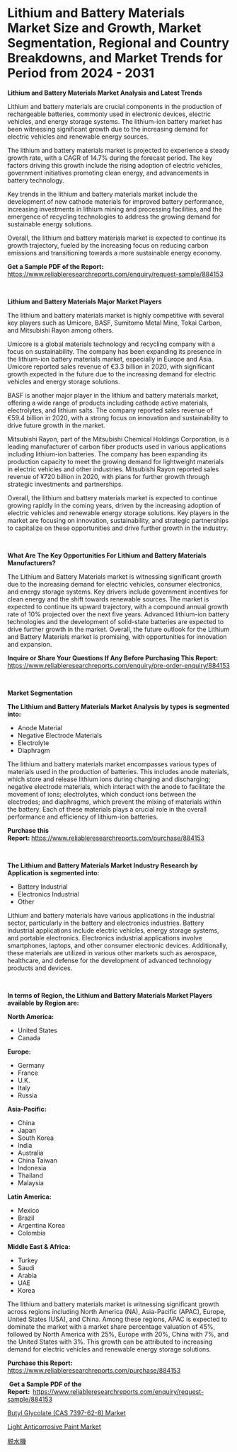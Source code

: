 <p><h1>Lithium and Battery Materials Market Size and Growth, Market Segmentation, Regional and Country Breakdowns, and Market Trends for Period from 2024 -  2031</h1></p><p><strong>Lithium and Battery Materials Market Analysis and Latest Trends</strong></p>
<p><p>Lithium and battery materials are crucial components in the production of rechargeable batteries, commonly used in electronic devices, electric vehicles, and energy storage systems. The lithium-ion battery market has been witnessing significant growth due to the increasing demand for electric vehicles and renewable energy sources.</p><p>The lithium and battery materials market is projected to experience a steady growth rate, with a CAGR of 14.7% during the forecast period. The key factors driving this growth include the rising adoption of electric vehicles, government initiatives promoting clean energy, and advancements in battery technology.</p><p>Key trends in the lithium and battery materials market include the development of new cathode materials for improved battery performance, increasing investments in lithium mining and processing facilities, and the emergence of recycling technologies to address the growing demand for sustainable energy solutions.</p><p>Overall, the lithium and battery materials market is expected to continue its growth trajectory, fueled by the increasing focus on reducing carbon emissions and transitioning towards a more sustainable energy economy.</p></p>
<p><strong>Get a Sample PDF of the Report:&nbsp;</strong> <a href="https://www.reliableresearchreports.com/enquiry/request-sample/884153">https://www.reliableresearchreports.com/enquiry/request-sample/884153</a></p>
<p>&nbsp;</p>
<p><strong>Lithium and Battery Materials Major Market Players</strong></p>
<p><p>The lithium and battery materials market is highly competitive with several key players such as Umicore, BASF, Sumitomo Metal Mine, Tokai Carbon, and Mitsubishi Rayon among others. </p><p>Umicore is a global materials technology and recycling company with a focus on sustainability. The company has been expanding its presence in the lithium-ion battery materials market, especially in Europe and Asia. Umicore reported sales revenue of €3.3 billion in 2020, with significant growth expected in the future due to the increasing demand for electric vehicles and energy storage solutions.</p><p>BASF is another major player in the lithium and battery materials market, offering a wide range of products including cathode active materials, electrolytes, and lithium salts. The company reported sales revenue of €59.4 billion in 2020, with a strong focus on innovation and sustainability to drive future growth in the market.</p><p>Mitsubishi Rayon, part of the Mitsubishi Chemical Holdings Corporation, is a leading manufacturer of carbon fiber products used in various applications including lithium-ion batteries. The company has been expanding its production capacity to meet the growing demand for lightweight materials in electric vehicles and other industries. Mitsubishi Rayon reported sales revenue of ¥720 billion in 2020, with plans for further growth through strategic investments and partnerships.</p><p>Overall, the lithium and battery materials market is expected to continue growing rapidly in the coming years, driven by the increasing adoption of electric vehicles and renewable energy storage solutions. Key players in the market are focusing on innovation, sustainability, and strategic partnerships to capitalize on these opportunities and drive further growth in the industry.</p></p>
<p>&nbsp;</p>
<p><strong>What Are The Key Opportunities For Lithium and Battery Materials Manufacturers?</strong></p>
<p><p>The Lithium and Battery Materials market is witnessing significant growth due to the increasing demand for electric vehicles, consumer electronics, and energy storage systems. Key drivers include government incentives for clean energy and the shift towards renewable sources. The market is expected to continue its upward trajectory, with a compound annual growth rate of 10% projected over the next five years. Advanced lithium-ion battery technologies and the development of solid-state batteries are expected to drive further growth in the market. Overall, the future outlook for the Lithium and Battery Materials market is promising, with opportunities for innovation and expansion.</p></p>
<p><strong>Inquire or Share Your Questions If Any Before Purchasing This Report:</strong> <a href="https://www.reliableresearchreports.com/enquiry/pre-order-enquiry/884153">https://www.reliableresearchreports.com/enquiry/pre-order-enquiry/884153</a></p>
<p>&nbsp;</p>
<p><strong>Market Segmentation</strong></p>
<p><strong>The Lithium and Battery Materials Market Analysis by types is segmented into:</strong></p>
<p><ul><li>Anode Material</li><li>Negative Electrode Materials</li><li>Electrolyte</li><li>Diaphragm</li></ul></p>
<p><p>The lithium and battery materials market encompasses various types of materials used in the production of batteries. This includes anode materials, which store and release lithium ions during charging and discharging; negative electrode materials, which interact with the anode to facilitate the movement of ions; electrolytes, which conduct ions between the electrodes; and diaphragms, which prevent the mixing of materials within the battery. Each of these materials plays a crucial role in the overall performance and efficiency of lithium-ion batteries.</p></p>
<p><strong>Purchase this Report:&nbsp;</strong><a href="https://www.reliableresearchreports.com/purchase/884153">https://www.reliableresearchreports.com/purchase/884153</a></p>
<p>&nbsp;</p>
<p><strong>The Lithium and Battery Materials Market Industry Research by Application is segmented into:</strong></p>
<p><ul><li>Battery Industrial</li><li>Electronics Industrial</li><li>Other</li></ul></p>
<p><p>Lithium and battery materials have various applications in the industrial sector, particularly in the battery and electronics industries. Battery industrial applications include electric vehicles, energy storage systems, and portable electronics. Electronics industrial applications involve smartphones, laptops, and other consumer electronic devices. Additionally, these materials are utilized in various other markets such as aerospace, healthcare, and defense for the development of advanced technology products and devices.</p></p>
<p>&nbsp;</p>
<p><strong>In terms of Region, the Lithium and Battery Materials Market Players available by Region are:</strong></p>
<p>
    <p> <strong> North America: </strong>
        <ul>
            <li>United States</li>
            <li>Canada</li>
        </ul>
        </p> 
    <p> <strong> Europe: </strong>
        <ul>
            <li>Germany</li>
            <li>France</li>
            <li>U.K.</li>
            <li>Italy</li>
            <li>Russia</li>
        </ul>
        </p> 
    <p> <strong> Asia-Pacific: </strong>
        <ul>
            <li>China</li>
            <li>Japan</li>
            <li>South Korea</li>
            <li>India</li>
            <li>Australia</li>
            <li>China Taiwan</li>
            <li>Indonesia</li>
            <li>Thailand</li>
            <li>Malaysia</li>
        </ul>
        </p> 
    <p> <strong> Latin America: </strong>
        <ul>
            <li>Mexico</li>
            <li>Brazil</li>
            <li>Argentina Korea</li>
            <li>Colombia</li>
        </ul>
        </p> 
    <p> <strong> Middle East & Africa: </strong>
        <ul>
            <li>Turkey</li>
            <li>Saudi</li>
            <li>Arabia</li>
            <li>UAE</li>
            <li>Korea</li>
        </ul>
    </p>
    </p>
<p><p>The lithium and battery materials market is witnessing significant growth across regions including North America (NA), Asia-Pacific (APAC), Europe, United States (USA), and China. Among these regions, APAC is expected to dominate the market with a market share percentage valuation of 45%, followed by North America with 25%, Europe with 20%, China with 7%, and the United States with 3%. This growth can be attributed to increasing demand for electric vehicles and renewable energy storage solutions.</p></p>
<p><strong>Purchase this Report: </strong><a href="https://www.reliableresearchreports.com/purchase/884153">https://www.reliableresearchreports.com/purchase/884153</a></p>
<p>&nbsp;<strong>Get a Sample PDF of the Report:&nbsp;&nbsp;</strong><a href="https://www.reliableresearchreports.com/enquiry/request-sample/884153">https://www.reliableresearchreports.com/enquiry/request-sample/884153</a></p>
<p><strong></strong></p>
<p><p><a href="https://github.com/eeaveuhhh/Market-Research-Report-List-1/blob/main/butyl-glycolate-cas-7397-62-8-market.md">Butyl Glycolate (CAS 7397-62-8) Market</a></p><p><a href="https://github.com/brentleyjimmiealvaradoz4l1rea/Market-Research-Report-List-1/blob/main/light-anticorrosive-paint-market.md">Light Anticorrosive Paint Market</a></p><p><a href="https://medium.com/@redsalmon1949/%E8%84%B1%E6%B0%B4%E4%B9%BE%E7%87%A5%E6%A9%9F%E5%B8%82%E5%A0%B4%E3%83%A1%E3%83%88%E3%83%AA%E3%82%AF%E3%82%B9%E3%81%AE%E3%83%87%E3%82%B3%E3%83%BC%E3%83%87%E3%82%A3%E3%83%B3%E3%82%B0-%E5%B8%82%E5%A0%B4%E3%82%B7%E3%82%A7%E3%82%A2-%E3%83%88%E3%83%AC%E3%83%B3%E3%83%89-%E6%88%90%E9%95%B7%E3%83%91%E3%82%BF%E3%83%BC%E3%83%B3-1d8b3a06932e">脱水機</a></p></p>